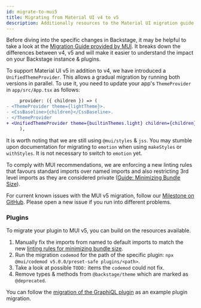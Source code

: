 ```yaml
---
id: migrate-to-mui5
title: Migrating from Material UI v4 to v5
description: Additionally resources to the Material UI migration guide specifically for Backstage
---
```


Before diving into the specific changes in Backstage, it may be helpful to take a look at the [Migration Guide provided by MUI](https://mui.com/material-ui/migration/migration-v4/). It breaks down the differences between v4, v5 and will make it easier to understand the impact on your Backstage instance & plugins.

To support Material UI v5 in addition to v4, we have introduced a `UnifiedThemeProvider`. This allows a gradual migration by running both versions in parallel. To use it, you need to update your app's `ThemeProvider` in `app/src/App.tsx` as follows:

```diff
     provider: ({ children }) => (
- <ThemeProvider theme={lightTheme}>.
- <CssBaseline>{children}</CssBaseline>.
- </ThemeProvider
+ <UnifiedThemeProvider theme={builtinThemes.light} children={children} />
     ),
```

It is worth noting that we are still using `@mui/styles` & `jss`. You may stumble upon documentation for migrating to `emotion` when using `makeStyles` or `withStyles`. It is not necessary to switch to `emotion` yet.

To comply with MUI recommendations, we are enforcing a new linting rules that favours standard imports over named imports and also restricting 3rd level imports as they are considered private ([Guide: Minimizing Bundle Size](https://mui.com/material-ui/guides/minimizing-bundle-size)).

For current known issues with the MUI v5 migration, follow our [Milestone on GitHub](https://github.com/backstage/backstage/milestone/40). Please open a new issue if you run into different problems.

### Plugins

To migrate your plugin to MUI v5, you can build on the resources available.

1. Manually fix the imports from named to default imports to match the new [linting rules for minimizing bundle size](https://mui.com/material-ui/guides/minimizing-bundle-size).
2. Run the migration `codemod` for the path of the specific plugin: `npx @mui/codemod v5.0.0/preset-safe plugins/<path>`.
3. Take a look at possible `TODO:` items the `codemod` could not fix.
4. Remove types & methods from `@backstage/theme` which are marked as `@deprecated`.

You can follow the [migration of the GraphiQL plugin](https://github.com/backstage/backstage/pull/17696) as an example plugin migration.
